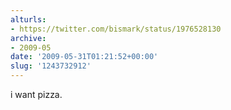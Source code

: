 ```yaml
---
alturls:
- https://twitter.com/bismark/status/1976528130
archive:
- 2009-05
date: '2009-05-31T01:21:52+00:00'
slug: '1243732912'
---
```


i want pizza.

